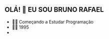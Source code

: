 ## OLÁ! 👋 EU SOU BRUNO RAFAEL

-  🧑‍💻 Começando a Estudar Programação
-  👴🏻 <tachado
       >1995
-  
